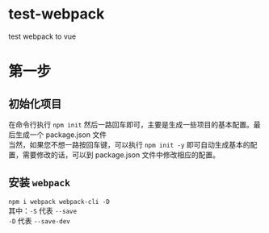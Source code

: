 # test-webpack
test webpack to vue
# 第一步
## 初始化项目
  在命令行执行 `npm init` 然后一路回车即可，主要是生成一些项目的基本配置。最后生成一个 package.json 文件  
  当然，如果您不想一路按回车键，可以执行 `npm init -y` 即可自动生成基本的配置，需要修改的话，可以到 package.json 文件中修改相应的配置。
## 安装 `webpack`
  `npm i webpack webpack-cli -D`  
  其中：`-S` 代表 `--save`   
       `-D` 代表 `--save-dev`